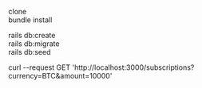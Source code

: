 clone                
bundle install                  

rails db:create                  
rails db:migrate            
rails db:seed            

curl --request GET 'http://localhost:3000/subscriptions?currency=BTC&amount=10000'                


